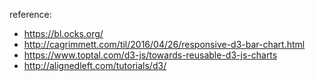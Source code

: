 reference: 
* https://bl.ocks.org/
* http://cagrimmett.com/til/2016/04/26/responsive-d3-bar-chart.html
* https://www.toptal.com/d3-js/towards-reusable-d3-js-charts
* http://alignedleft.com/tutorials/d3/
